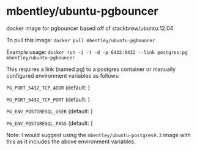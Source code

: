 mbentley/ubuntu-pgbouncer
==================

docker image for pgbouncer
based off of stackbrew/ubuntu:12.04

To pull this image:
`docker pull mbentley/ubuntu-pgbouncer`

Example usage:
`docker run -i -t -d -p 6432:6432 --link postgres:pg mbentley/ubuntu-pgbouncer`

This requires a link (named pg) to a postgres container or manually configured environment variables as follows:

`PG_PORT_5432_TCP_ADDR` (default: <empty>)

`PG_PORT_5432_TCP_PORT` (default: <empty>)

`PG_ENV_POSTGRESQL_USER` (default: <empty>)

`PG_ENV_POSTGRESQL_PASS` (default: <empty>)

Note: I would suggest using the `mbentley/ubuntu-postgres9.3` image with this as it includes the above environment variables.

